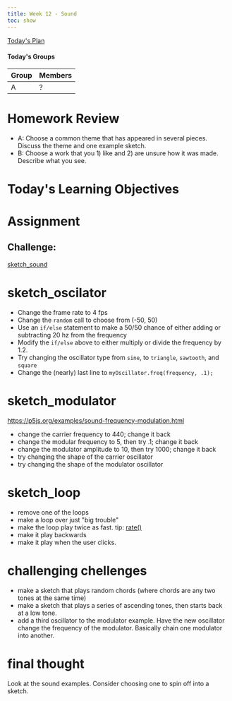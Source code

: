 ```yaml
---
title: Week 12 - Sound
toc: show
---
```


[Today's Plan](plan.html)

#### Today's Groups

Group 	| Members
---		| ---
A		| ?

# Homework Review
- A: Choose a common theme that has appeared in several pieces. Discuss the theme and one example sketch.
- B: Choose a work that you 1) like and 2) are unsure how it was made. Describe what you see.

# Today's Learning Objectives

# Assignment

## Challenge:



<a href="./examples/sketch_sound/sketch.js" class="p5_example show-lab show-lab-link hidden">sketch_sound</a>


# sketch_oscilator

- Change the frame rate to 4 fps
- Change the `random` call to choose from (-50, 50)
- Use an `if/else` statement to make a 50/50 chance of either adding or subtracting 20 hz from the frequency
- Modify the `if/else` above to either multiply or divide the frequency by 1.2.
- Try changing the oscillator type from `sine`, to `triangle`, `sawtooth`, and `square`
- Change the (nearly) last line to `myOscillator.freq(frequency, .1);`

# sketch_modulator

https://p5js.org/examples/sound-frequency-modulation.html

- change the carrier frequency to 440; change it back
- change the modular frequency to 5, then try .1; change it back
- change the modulator amplitude to 10, then try 1000; change it back
- try changing the shape of the carrier oscillator
- try changing the shape of the modulator oscillator


# sketch_loop

- remove one of the loops
- make a loop over just "big trouble"
- make the loop play twice as fast. tip: [rate()](https://p5js.org/reference/#/p5.SoundFile/rate)
- make it play backwards
- make it play when the user clicks.


# challenging chellenges
- make a sketch that plays random chords (where chords are any two tones at the same time)
- make a sketch that plays a series of ascending tones, then starts back at a low tone.
- add a third oscillator to the modulator example. Have the new oscillator change the frequency of the modulator. Basically chain one modulator into another.


# final thought

Look at the sound examples. Consider choosing one to spin off into a sketch.
